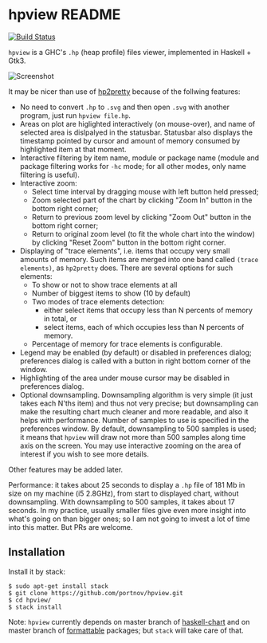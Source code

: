 hpview README
=============

[![Build Status](https://travis-ci.org/portnov/hpview.svg?branch=master)](https://travis-ci.org/portnov/hpview)

`hpview` is a GHC's `.hp` (heap profile) files viewer, implemented in Haskell + Gtk3.

![Screenshot](https://user-images.githubusercontent.com/284644/63450688-f7cd3680-c45b-11e9-900a-245bfa9cb444.png)

It may be nicer than use of [hp2pretty][1] because of the follwing features:

* No need to convert `.hp` to `.svg` and then open `.svg` with another program,
  just run `hpview file.hp`.
* Areas on plot are higlighted interactively (on mouse-over), and name of
  selected area is dislpalyed in the statusbar. Statusbar also displays the
  timestamp pointed by cursor and amount of memory consumed by highlighted item
  at that moment.
* Interactive filtering by item name, module or package name (module and
  package filtering works for `-hc` mode; for all other modes, only name
  filtering is useful).
* Interactive zoom:
  * Select time interval by dragging mouse with left button held pressed;
  * Zoom selected part of the chart by clicking "Zoom In" button in the bottom
    right corner;
  * Return to previous zoom level by clicking "Zoom Out" button in the bottom
    right corner;
  * Return to original zoom level (to fit the whole chart into the window) by
    clicking "Reset Zoom" button in the bottom right corner.
* Displaying of "trace elements", i.e. items that occupy very small amounts of
  memory. Such items are merged into one band called `(trace elements)`, as
  `hp2pretty` does. There are several options for such elements:
  * To show or not to show trace elements at all
  * Number of biggest items to show (10 by default)
  * Two modes of trace elements detection:
    * either select items that occupy less than N percents of memory in total, or
    * select items, each of which occupies less than N percents of memory.
  * Percentage of memory for trace elements is configurable.
* Legend may be enabled (by default) or disabled in preferences dialog;
  preferences dialog is called with a button in right bottom corner of the
  window.
* Highlighting of the area under mouse cursor may be disabled in preferences dialog.
* Optional downsampling. Downsampling algorithm is very simple (it just takes
  each N'ths item) and thus not very precise; but downsampling can make the
  resulting chart much cleaner and more readable, and also it helps with
  performance. Number of samples to use is specified in the preferences window.
  By default, downsampling to 500 samples is used; it means that `hpview` will
  draw not more than 500 samples along time axis on the screen. You may use
  interactive zooming on the area of interest if you wish to see more details.

Other features may be added later.

Performance: it takes about 25 seconds to display a `.hp` file of 181 Mb in
size on my machine (i5 2.8GHz), from start to displayed chart, without
downsampling. With downsampling to 500 samples, it takes about 17 seconds. In
my practice, usually smaller files give even more insight into what's going on
than bigger ones; so I am not going to invest a lot of time into this matter.
But PRs are welcome.

Installation
------------

Install it by stack:

```
$ sudo apt-get install stack
$ git clone https://github.com/portnov/hpview.git
$ cd hpview/
$ stack install
```

Note: `hpview` currently depends on master branch of [haskell-chart][2] and on
master branch of [formattable][3] packages; but `stack` will take care of that.

[1]: http://hackage.haskell.org/package/hp2pretty
[2]: https://github.com/timbod7/haskell-chart
[3]: https://github.com/portnov/formattable


